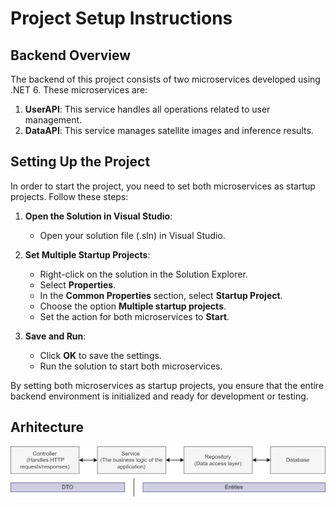 # Project Setup Instructions

## Backend Overview
The backend of this project consists of two microservices developed using .NET 6. These microservices are:
1. **UserAPI**: This service handles all operations related to user management.
2. **DataAPI**: This service manages satellite images and inference results.

## Setting Up the Project

In order to start the project, you need to set both microservices as startup projects. Follow these steps:

1. **Open the Solution in Visual Studio**:
   - Open your solution file (.sln) in Visual Studio.

2. **Set Multiple Startup Projects**:
   - Right-click on the solution in the Solution Explorer.
   - Select **Properties**.
   - In the **Common Properties** section, select **Startup Project**.
   - Choose the option **Multiple startup projects**.
   - Set the action for both microservices to **Start**.

3. **Save and Run**:
   - Click **OK** to save the settings.
   - Run the solution to start both microservices.

By setting both microservices as startup projects, you ensure that the entire backend environment is initialized and ready for development or testing.

## Arhitecture

![Arhitecture](/images/ControllerServiceRepo.png)